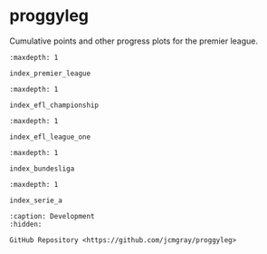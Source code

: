 # proggyleg

Cumulative points and other progress plots for the premier league.

```{toctree}
:maxdepth: 1

index_premier_league
```

```{toctree}
:maxdepth: 1

index_efl_championship
```

```{toctree}
:maxdepth: 1

index_efl_league_one
```

```{toctree}
:maxdepth: 1

index_bundesliga
```

```{toctree}
:maxdepth: 1

index_serie_a
```

```{toctree}
:caption: Development
:hidden:

GitHub Repository <https://github.com/jcmgray/proggyleg>
```
